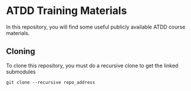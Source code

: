 # ATDD Training Materials

In this repository, you will find some useful publicly available ATDD course materials.

## Cloning

To clone this repository, you must do a recursive clone to get the linked submodules

`git clone --recursive repo_address`
